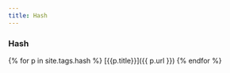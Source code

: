 ```yaml
---
title: Hash
---
```

### Hash

{% for p in site.tags.hash %}
  [{{p.title}}]({{ p.url }})
{% endfor %}
